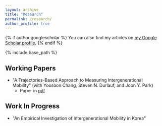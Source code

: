 ```yaml
---
layout: archive
title: "Research"
permalink: /research/
author_profile: true
---
```


{% if author.googlescholar %}
  You can also find my articles on <u><a href="{{author.googlescholar}}">my Google Scholar profile</a>.</u>
{% endif %}

{% include base_path %}

Working Papers
-----
* "A Trajectories-Based Approach to Measuring Intergenerational Mobility" 
(with Yoosoon Chang, Steven N. Durlauf, and Joon Y. Park)
  * Paper in [pdf](https://econ-seunghee.github.io/trajectorymobility.pdf)

Work In Progress
-----

* "An Empirical Investigation of Intergenerational Mobility in Korea" 


